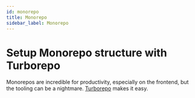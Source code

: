 ```yaml
---
id: monorepo
title: Monorepo
sidebar_label: Monorepo
---
```


# Setup Monorepo structure with Turborepo

Monorepos are incredible for productivity, especially on the frontend, but the tooling can be a nightmare. [Turborepo](https://turborepo.org/) makes it easy. 


